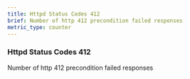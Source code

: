 ```yaml
---
title: Httpd Status Codes 412
brief: Number of http 412 precondition failed responses
metric_type: counter
---
```

### Httpd Status Codes 412

Number of http 412 precondition failed responses